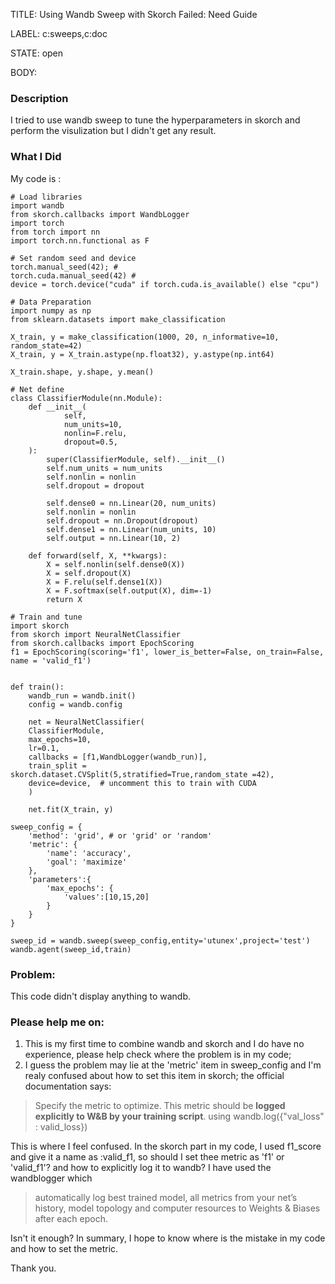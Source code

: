 TITLE:
Using Wandb Sweep with Skorch Failed: Need Guide

LABEL:
c:sweeps,c:doc

STATE:
open

BODY:
### Description

I tried to use wandb sweep to tune the hyperparameters in skorch and perform the visulization but I didn't get any result.

### What I Did
My code is :  
```
# Load libraries
import wandb  
from skorch.callbacks import WandbLogger  
import torch  
from torch import nn  
import torch.nn.functional as F  

# Set random seed and device
torch.manual_seed(42); # 
torch.cuda.manual_seed(42) #
device = torch.device("cuda" if torch.cuda.is_available() else "cpu")

# Data Preparation 
import numpy as np
from sklearn.datasets import make_classification

X_train, y = make_classification(1000, 20, n_informative=10, random_state=42)
X_train, y = X_train.astype(np.float32), y.astype(np.int64)

X_train.shape, y.shape, y.mean()

# Net define
class ClassifierModule(nn.Module):
    def __init__(
            self,
            num_units=10,
            nonlin=F.relu,
            dropout=0.5,
    ):
        super(ClassifierModule, self).__init__()
        self.num_units = num_units
        self.nonlin = nonlin
        self.dropout = dropout

        self.dense0 = nn.Linear(20, num_units)
        self.nonlin = nonlin
        self.dropout = nn.Dropout(dropout)
        self.dense1 = nn.Linear(num_units, 10)
        self.output = nn.Linear(10, 2)

    def forward(self, X, **kwargs):
        X = self.nonlin(self.dense0(X))
        X = self.dropout(X)
        X = F.relu(self.dense1(X))
        X = F.softmax(self.output(X), dim=-1)
        return X

# Train and tune
import skorch
from skorch import NeuralNetClassifier
from skorch.callbacks import EpochScoring
f1 = EpochScoring(scoring='f1', lower_is_better=False, on_train=False, name = 'valid_f1')


def train():
    wandb_run = wandb.init()
    config = wandb.config

    net = NeuralNetClassifier(
    ClassifierModule,
    max_epochs=10,
    lr=0.1,
    callbacks = [f1,WandbLogger(wandb_run)],
    train_split = skorch.dataset.CVSplit(5,stratified=True,random_state =42),
    device=device,  # uncomment this to train with CUDA
    )

    net.fit(X_train, y)

sweep_config = {
    'method': 'grid', # or 'grid' or 'random'
    'metric': {
        'name': 'accuracy',
        'goal': 'maximize'
    },
    'parameters':{
        'max_epochs': {
            'values':[10,15,20]
        }
    }
}

sweep_id = wandb.sweep(sweep_config,entity='utunex',project='test')
wandb.agent(sweep_id,train)
```
### Problem:
This code didn't display anything to wandb.

### Please help me on:
1. This is my first time to combine wandb and skorch and I do have no experience, please help check where the problem is in my code;  
2. I guess the problem may lie at the 'metric' item in sweep_config and I'm realy confused about how to set this item in skorch; the official documentation says:
> Specify the metric to optimize. This metric should be __logged explicitly to W&B by your training script__. using wandb.log({"val_loss" : valid_loss})  

This is where I feel confused. In the skorch part in my code, I used f1_score and give it a name as :valid_f1, so should I set thee metric as 'f1' or 'valid_f1'? and how to explicitly log it to wandb? I have used the wandblogger which 

> automatically log best trained model, all metrics from your net’s history, model topology and computer resources to Weights & Biases after each epoch. 

Isn't it enough?
In summary, I hope to know where is the mistake in my code and how to set the metric.

Thank you.

